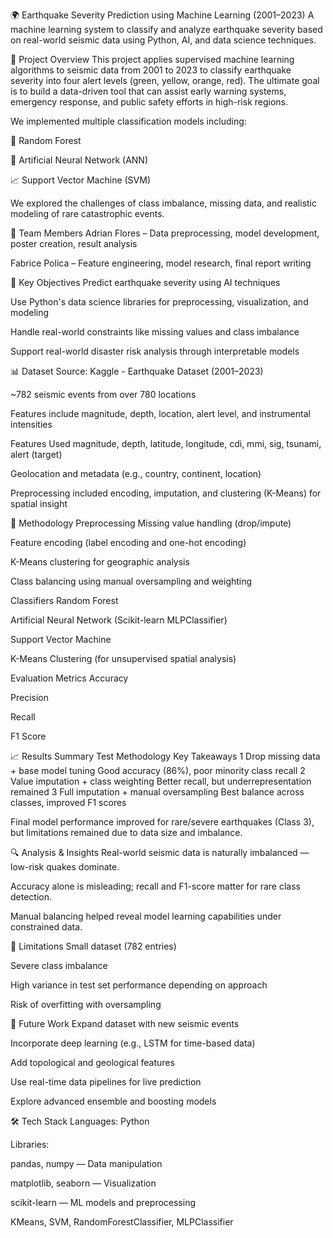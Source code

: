 🌍 Earthquake Severity Prediction using Machine Learning (2001–2023)
A machine learning system to classify and analyze earthquake severity based on real-world seismic data using Python, AI, and data science techniques.

📌 Project Overview
This project applies supervised machine learning algorithms to seismic data from 2001 to 2023 to classify earthquake severity into four alert levels (green, yellow, orange, red). The ultimate goal is to build a data-driven tool that can assist early warning systems, emergency response, and public safety efforts in high-risk regions.

We implemented multiple classification models including:

🌲 Random Forest

🤖 Artificial Neural Network (ANN)

📈 Support Vector Machine (SVM)

We explored the challenges of class imbalance, missing data, and realistic modeling of rare catastrophic events.

👥 Team Members
Adrian Flores – Data preprocessing, model development, poster creation, result analysis

Fabrice Polica – Feature engineering, model research, final report writing

🧠 Key Objectives
Predict earthquake severity using AI techniques

Use Python's data science libraries for preprocessing, visualization, and modeling

Handle real-world constraints like missing values and class imbalance

Support real-world disaster risk analysis through interpretable models

📊 Dataset
Source: Kaggle - Earthquake Dataset (2001–2023)

~782 seismic events from over 780 locations

Features include magnitude, depth, location, alert level, and instrumental intensities

Features Used
magnitude, depth, latitude, longitude, cdi, mmi, sig, tsunami, alert (target)

Geolocation and metadata (e.g., country, continent, location)

Preprocessing included encoding, imputation, and clustering (K-Means) for spatial insight

🧪 Methodology
Preprocessing
Missing value handling (drop/impute)

Feature encoding (label encoding and one-hot encoding)

K-Means clustering for geographic analysis

Class balancing using manual oversampling and weighting

Classifiers
Random Forest

Artificial Neural Network (Scikit-learn MLPClassifier)

Support Vector Machine

K-Means Clustering (for unsupervised spatial analysis)

Evaluation Metrics
Accuracy

Precision

Recall

F1 Score

📈 Results Summary
Test	Methodology	Key Takeaways
1	Drop missing data + base model tuning	Good accuracy (86%), poor minority class recall
2	Value imputation + class weighting	Better recall, but underrepresentation remained
3	Full imputation + manual oversampling	Best balance across classes, improved F1 scores

Final model performance improved for rare/severe earthquakes (Class 3), but limitations remained due to data size and imbalance.

🔍 Analysis & Insights
Real-world seismic data is naturally imbalanced — low-risk quakes dominate.

Accuracy alone is misleading; recall and F1-score matter for rare class detection.

Manual balancing helped reveal model learning capabilities under constrained data.

🚧 Limitations
Small dataset (782 entries)

Severe class imbalance

High variance in test set performance depending on approach

Risk of overfitting with oversampling

🔮 Future Work
Expand dataset with new seismic events

Incorporate deep learning (e.g., LSTM for time-based data)

Add topological and geological features

Use real-time data pipelines for live prediction

Explore advanced ensemble and boosting models

🛠️ Tech Stack
Languages: Python

Libraries:

pandas, numpy — Data manipulation

matplotlib, seaborn — Visualization

scikit-learn — ML models and preprocessing

KMeans, SVM, RandomForestClassifier, MLPClassifier
